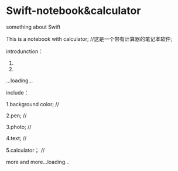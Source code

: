 # Swift-notebook&calculator
something about Swift

This is a notebook with calculator;  //这是一个带有计算器的笔记本软件;

introdunction：

1.

2.

...loading...

include：

1.background color;  //

2.pen;  //

3.photo;  //

4.text;  //

5.calculator；  //

more and more...loading...


